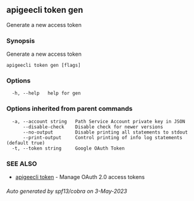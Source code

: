 ## apigeecli token gen

Generate a new access token

### Synopsis

Generate a new access token

```
apigeecli token gen [flags]
```

### Options

```
  -h, --help   help for gen
```

### Options inherited from parent commands

```
  -a, --account string   Path Service Account private key in JSON
      --disable-check    Disable check for newer versions
      --no-output        Disable printing all statements to stdout
      --print-output     Control printing of info log statements (default true)
  -t, --token string     Google OAuth Token
```

### SEE ALSO

* [apigeecli token](apigeecli_token.md)	 - Manage OAuth 2.0 access tokens

###### Auto generated by spf13/cobra on 3-May-2023
